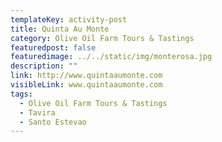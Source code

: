 ```yaml
---
templateKey: activity-post
title: Quinta Au Monte
category: Olive Oil Farm Tours & Tastings
featuredpost: false
featuredimage: ../../static/img/monterosa.jpg
description: ""
link: http://www.quintaaumonte.com 
visibleLink: www.quintaaumonte.com
tags:
  - Olive Oil Farm Tours & Tastings
  - Tavira
  - Santo Estevao
---
```


